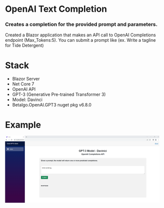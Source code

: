 # OpenAI Text Completion
### Creates a completion for the provided prompt and parameters.
Created a Blazor application that makes an API call to OpenAI Completions endpoint (Max_Tokens:5). You can submit a prompt like (ex. Write a tagline for Tide Detergent)

# Stack
- Blazor Server
- Net Core 7
- OpenAI API
- GPT-3 (Generative Pre-trained Transformer 3)
- Model: Davinci
- Betalgo.OpenAI.GPT3 nuget pkg v6.8.0

# Example
![alt text](https://github.com/adamsdev01/ChatGPTClient/blob/main/ChatGPT3Client/wwwroot/CompletionsPic001.png)
